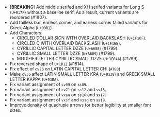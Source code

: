 * \[**BREAKING**\] Add middle serifed and XH serifed variants for Long S (`U+017F`) without a baseline serif. As a result, current variants are reordered (#1807).
* Add tailless bar, earless corner, and earless corner tailed variants for Greek Alpha (`U+03B1`).
* Add Characters:
  - CIRCLED DOLLAR SIGN WITH OVERLAID BACKSLASH (`U+1F10F`).
  - CIRCLED C WITH OVERLAID BACKSLASH (`U+1F16E`).
  - CYRILLIC CAPITAL LETTER DZZE (`U+A688`) (#1799).
  - CYRILLIC SMALL LETTER DZZE (`U+A689`) (#1799).
  - MODIFIER LETTER CYRILLIC SMALL DZZE (`U+1E04A`) (#1799).
* Fix reversed shape of `U+1D12` (#1814).
* Fix effect of `cv23` on LATIN CAPITAL LETTER CHI (`A7B3`).
* Make `cv36` affect LATIN SMALL LETTER KRA (`U+0138`) and GREEK SMALL LETTER KAPPA (`U+03BA`).
* Fix variant assignment of `cv99` on `ss09`.
* Fix variant assignment of `cv71` on `ss12` and `ss15`.
* Fix variant assignment of `vxaa` on `ss16` and `ss17`.
* Fix variant assignment of `vxsf` and `vxsg` on `ss18`.
* Improve density of quadruple arrows for better legibility at smaller font sizes.
